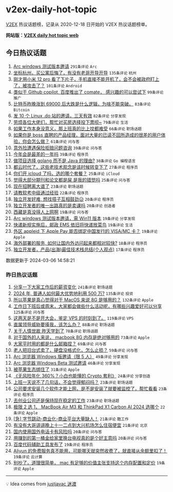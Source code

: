# v2ex-daily-hot-topic

[V2EX](https://www.v2ex.com/) 热议话题榜，记录从 2020-12-18 日开始的 V2EX 热议话题榜单。

**网站版：[V2EX daily hot topic web](https://boojack.github.io/v2ex-daily-hot-topic-web/)**

## 今日热议话题

<!-- TODAY BEGIN -->

1. [Arc windows 测试版本邀请](https://www.v2ex.com/t/1020962) `291条评论` `Arc`
1. [坐标杭州，买公寓后悔了，有没有老哥开导开导](https://www.v2ex.com/t/1021002) `135条评论` `杭州`
1. [刚才用小米 12 pro 看了下片子，手机直接不能开机了，会不会被政府盯上了，被攻击了？](https://www.v2ex.com/t/1021086) `101条评论` `Android`
1. [类似于 Github copilot, 百度推出了 comate， 感兴趣的可以尝试下](https://www.v2ex.com/t/1020955) `99条评论` `推广`
1. [比特币昨晚涨到 69000 后大跌是什么逻辑，为啥不能突破。](https://www.v2ex.com/t/1020953) `83条评论` `Bitcoin`
1. [发 10 个 Linux .do 站的邀请，三天有效](https://www.v2ex.com/t/1020970) `82条评论` `分享发现`
1. [劳烦各位大佬们，帮忙对买房选择投下票呗~](https://www.v2ex.com/t/1020992) `79条评论` `生活`
1. [如果工作本身没意义，那上班真的比上坟都难受](https://www.v2ex.com/t/1021004) `66条评论` `职场话题`
1. [如果你是 boss 直聘的产品经理，面对大量的已读不回所造成的很差的用户体验，你会怎么做？](https://www.v2ex.com/t/1020945) `61条评论` `问与答`
1. [意外险遭遇保险拒赔问题咨询](https://www.v2ex.com/t/1021082) `39条评论` `问与答`
1. [今年会是最差的一年吗](https://www.v2ex.com/t/1021023) `39条评论` `程序员`
1. [做项目选择 golang 而不是 Java 的理由?](https://www.v2ex.com/t/1021175) `38条评论` `Go 编程语言`
1. [都云时代了，这些老技术观念是该时候转变下了](https://www.v2ex.com/t/1021131) `27条评论` `程序员`
1. [你们开 icloud 了吗，选的哪个套餐？](https://www.v2ex.com/t/1021156) `25条评论` `iCloud`
1. [觉得大部分期刊和论文都是屎 是我的错觉吗](https://www.v2ex.com/t/1020950) `25条评论` `问与答`
1. [现在招聘离大谱了](https://www.v2ex.com/t/1021184) `23条评论` `职场话题`
1. [请教软考中级通过经验](https://www.v2ex.com/t/1021110) `22条评论` `程序员`
1. [独立开发好难, 想找搭子互相鼓劲😥](https://www.v2ex.com/t/1021209) `20条评论` `程序员`
1. [独立开发者的唯一出路真的是卖课吗](https://www.v2ex.com/t/1021013) `20条评论` `创造者`
1. [西藏是真没得人上网啊](https://www.v2ex.com/t/1021181) `19条评论` `问与答`
1. [Arc windows 测试版本邀请，需 Win11 版本](https://www.v2ex.com/t/1021034) `19条评论` `分享发现`
1. [快递新规实施后，邮政 EMS 依旧将快递放菜鸟](https://www.v2ex.com/t/1021015) `19条评论` `生活`
1. [外区 appleid 下 Apple Pay 能否绑定中国发行的 VISA/MC 卡？](https://www.v2ex.com/t/1020993) `19条评论` `Apple`
1. [海外部署的服务, 如何让国内外访问起来都相对较快?](https://www.v2ex.com/t/1021192) `18条评论` `程序员`
1. [独立开发者，产品(出海)最佳技术栈总结(个人观点)](https://www.v2ex.com/t/1021172) `17条评论` `程序员`

数据更新于 2024-03-06 14:58:21

<!-- TODAY END -->

### 昨日热议话题

<!-- YESTERDAY BEGIN -->

1. [分享一下大家工作后的薪资变化](https://www.v2ex.com/t/1020638) `241条评论` `职场话题`
1. [2024 年, 普通人如何最大优势地利用 500 万?](https://www.v2ex.com/t/1020639) `135条评论` `投资`
1. [所以苹果是真心觉得对于 MacOS 来说 8G 是够用的？](https://www.v2ex.com/t/1020625) `132条评论` `Apple`
1. [工作日下班后或周末，大家都会做些什么活动呢，有哪些兴趣爱好可以分享](https://www.v2ex.com/t/1020637) `125条评论` `问与答`
1. [这两天是不是开大会，鉴定 VPS 的时刻到了。](https://www.v2ex.com/t/1020683) `119条评论` `VPS`
1. [直属领导威胁要揍我，该怎么办？](https://www.v2ex.com/t/1020754) `88条评论` `职场话题`
1. [关于人情世故 昨天学到了](https://www.v2ex.com/t/1020645) `78条评论` `职场话题`
1. [对于国外的人来说， macbook 8G 内存是绝对够用的](https://www.v2ex.com/t/1020715) `73条评论` `Apple`
1. [大家平时用的都是什么邮箱捏？](https://www.v2ex.com/t/1020706) `69条评论` `问与答`
1. [老人把旧台式卖了，硬盘没格式化，怎么止损？](https://www.v2ex.com/t/1020733) `59条评论` `问与答`
1. [Arc 浏览器 Windows 版邀请（限 5 人）](https://www.v2ex.com/t/1020899) `49条评论` `分享发现`
1. [Arc 浏览器 Windows Beta 测试邀请](https://www.v2ex.com/t/1020905) `46条评论` `分享发现`
1. [被苹果生态绑住了](https://www.v2ex.com/t/1020840) `31条评论` `Apple`
1. [《无风险年化 360%？小白也能懂的 Crypto 套利》](https://www.v2ex.com/t/1020859) `24条评论` `分享创造`
1. [上班一天说不了几句话，不会觉得郁闷吗？](https://www.v2ex.com/t/1020854) `23条评论` `职场话题`
1. [公司要求安装几个软件才能上网，是不是安装了就要被监控了，帮忙看看](https://www.v2ex.com/t/1020804) `23条评论` `程序员`
1. [去创业公司还是保持现在稳定的工作](https://www.v2ex.com/t/1020650) `23条评论` `职场话题`
1. [极限 2 选 1， MacBook Air M3 和 ThinkPad X1 Carbon AI 2024 选哪个](https://www.v2ex.com/t/1020891) `22条评论` `Apple`
1. [[急] 字节跳动-商业化-商业平台大量缺人！](https://www.v2ex.com/t/1020784) `21条评论` `酷工作`
1. [有没有大哥讲讲晚上十一二点到大兴机场怎么住宿便宜](https://www.v2ex.com/t/1020641) `21条评论` `北京`
1. [国内使用国外电话卡有风险吗](https://www.v2ex.com/t/1020901) `20条评论` `问与答`
1. [用赚到的第一桶金给家里换台电视真的是个好主意吗](https://www.v2ex.com/t/1020697) `20条评论` `问与答`
1. [百度代码辅助工具发布了](https://www.v2ex.com/t/1020882) `19条评论` `程序员`
1. [Aliyun 的免费服务真不能用，可能哪天就突然收费了，就直接从余额里扣了！](https://www.v2ex.com/t/1020744) `19条评论` `云计算`
1. [别吵了，道理很简单， mac 有足够的价值主张支持这个内存配置和定价](https://www.v2ex.com/t/1020734) `19条评论` `Apple`

<!-- YESTERDAY END -->

---

💡 Idea comes from [justjavac 迷渡](https://github.com/justjavac/)
